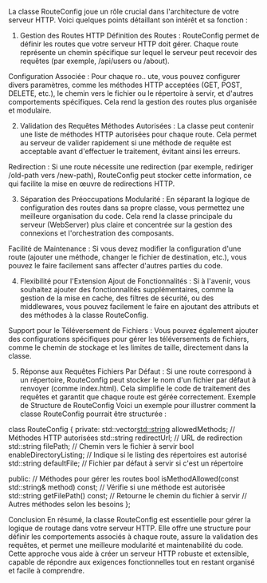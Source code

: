 
La classe RouteConfig joue un rôle crucial dans l'architecture de votre serveur HTTP. Voici quelques points détaillant son intérêt et sa fonction :

1. Gestion des Routes HTTP
Définition des Routes : RouteConfig permet de définir les routes que votre serveur HTTP doit gérer. Chaque route représente un chemin spécifique sur lequel le serveur peut recevoir des requêtes (par exemple, /api/users ou /about).

Configuration Associée : Pour chaque ro.. ute, vous pouvez configurer divers paramètres, comme les méthodes HTTP acceptées (GET, POST, DELETE, etc.), le chemin vers le fichier ou le répertoire à servir, et d'autres comportements spécifiques. Cela rend la gestion des routes plus organisée et modulaire.

2. Validation des Requêtes
Méthodes Autorisées : La classe peut contenir une liste de méthodes HTTP autorisées pour chaque route. Cela permet au serveur de valider rapidement si une méthode de requête est acceptable avant d'effectuer le traitement, évitant ainsi les erreurs.

Redirection : Si une route nécessite une redirection (par exemple, rediriger /old-path vers /new-path), RouteConfig peut stocker cette information, ce qui facilite la mise en œuvre de redirections HTTP.

3. Séparation des Préoccupations
Modularité : En séparant la logique de configuration des routes dans sa propre classe, vous permettez une meilleure organisation du code. Cela rend la classe principale du serveur (WebServer) plus claire et concentrée sur la gestion des connexions et l'orchestration des composants.

Facilité de Maintenance : Si vous devez modifier la configuration d'une route (ajouter une méthode, changer le fichier de destination, etc.), vous pouvez le faire facilement sans affecter d'autres parties du code.

4. Flexibilité pour l'Extension
Ajout de Fonctionnalités : Si à l'avenir, vous souhaitez ajouter des fonctionnalités supplémentaires, comme la gestion de la mise en cache, des filtres de sécurité, ou des middlewares, vous pouvez facilement le faire en ajoutant des attributs et des méthodes à la classe RouteConfig.

Support pour le Téléversement de Fichiers : Vous pouvez également ajouter des configurations spécifiques pour gérer les téléversements de fichiers, comme le chemin de stockage et les limites de taille, directement dans la classe.

5. Réponse aux Requêtes
Fichiers Par Défaut : Si une route correspond à un répertoire, RouteConfig peut stocker le nom d'un fichier par défaut à renvoyer (comme index.html). Cela simplifie le code de traitement des requêtes et garantit que chaque route est gérée correctement.
Exemple de Structure de RouteConfig
Voici un exemple pour illustrer comment la classe RouteConfig pourrait être structurée :



class RouteConfig {
private:
    std::vector<std::string> allowedMethods; // Méthodes HTTP autorisées
    std::string redirectUrl; // URL de redirection
    std::string filePath; // Chemin vers le fichier à servir
    bool enableDirectoryListing; // Indique si le listing des répertoires est autorisé
    std::string defaultFile; // Fichier par défaut à servir si c'est un répertoire

public:
    // Méthodes pour gérer les routes
    bool isMethodAllowed(const std::string& method) const; // Vérifie si une méthode est autorisée
    std::string getFilePath() const; // Retourne le chemin du fichier à servir
    // Autres méthodes selon les besoins
};

Conclusion
En résumé, la classe RouteConfig est essentielle pour gérer la logique de routage dans votre serveur HTTP. Elle offre une structure pour définir les comportements associés à chaque route, assure la validation des requêtes, et permet une meilleure modularité et maintenabilité du code. Cette approche vous aide à créer un serveur HTTP robuste et extensible, capable de répondre aux exigences fonctionnelles tout en restant organisé et facile à comprendre.